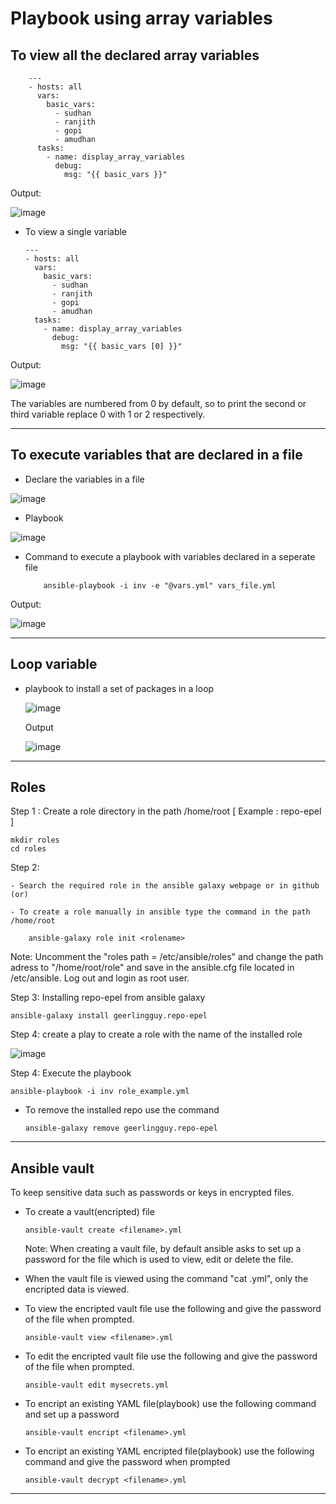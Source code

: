 # Playbook using array variables

##   To view all the declared array variables

        ---
        - hosts: all
          vars:
            basic_vars:
              - sudhan
              - ranjith
              - gopi
              - amudhan
          tasks:
            - name: display_array_variables
              debug:
                msg: "{{ basic_vars }}"

Output:

![image](https://github.com/sudhan1704/raw_images/blob/main/Ansible1.jpg?raw=true)
                
  - To view a single variable
        
        ---
        - hosts: all
          vars:
            basic_vars:
              - sudhan
              - ranjith
              - gopi
              - amudhan
          tasks:
            - name: display_array_variables
              debug:
                msg: "{{ basic_vars [0] }}"

Output:

![image](https://github.com/sudhan1704/raw_images/blob/main/Ansible2.jpg?raw=true)

The variables are numbered from 0 by default, so to print the second or third variable replace 0 with 1 or 2 respectively.

------------------------------------------------------------------------------------------------------------------

## To execute variables that are declared in a file

  - Declare the variables in a file

![image](https://github.com/sudhan1704/raw_images/blob/main/Ansible3.jpg?raw=true)


  - Playbook 
        
![image](https://github.com/sudhan1704/raw_images/blob/main/Ansible4.jpg?raw=true)
        
  - Command to execute a playbook with variables declared in a seperate file
        
            ansible-playbook -i inv -e "@vars.yml" vars_file.yml
            
Output:

![image](https://github.com/sudhan1704/raw_images/blob/main/Ansible5.jpg?raw=true)

---------------------------------------------------------------------------------------------------------------------------

## Loop variable

  - playbook to install a set of packages in a loop
    
    ![image](https://github.com/sudhan1704/raw_images/blob/main/Ansible6.jpg?raw=true)
    
    Output
    
    ![image](https://github.com/sudhan1704/raw_images/blob/main/Ansible7.jpg?raw=true)
    
---------------------------------------------------------------------------------------------------------------------------

## Roles

Step 1 : Create a role directory in the path /home/root [ Example : repo-epel ]
    
    mkdir roles
    cd roles
    
Step 2: 

    - Search the required role in the ansible galaxy webpage or in github (or)

    - To create a role manually in ansible type the command in the path /home/root
    
        ansible-galaxy role init <rolename>
 

Note: Uncomment the "roles path = /etc/ansible/roles" and change the path adress to "/home/root/role" and save in the ansible.cfg file located in /etc/ansible.
Log out and login as root user.


Step 3: Installing repo-epel from ansible galaxy

    ansible-galaxy install geerlingguy.repo-epel
    
Step 4: create a play to create a role with the name of the installed role

![image](https://github.com/sudhan1704/raw_images/blob/main/Ansible8.jpg?raw=true)


Step 4: Execute the playbook

    ansible-playbook -i inv role_example.yml

  - To remove the installed repo use the command

        ansible-galaxy remove geerlingguy.repo-epel

------------------------------------------------------------------------------------------------------------------------------------------------------    


## Ansible vault

To keep sensitive data such as passwords or keys in encrypted files.

  - To create a vault(encripted) file

        ansible-vault create <filename>.yml
        
    Note: When creating a vault file, by default ansible asks to set up a password for the file which is used to view, edit or delete the file.

  - When the vault file is viewed using the command "cat <filename>.yml", only the encripted data is viewed.
  
  - To view the encripted vault file use the following and give the password of the file when prompted.
  
        ansible-vault view <filename>.yml
  
  - To edit the encripted vault file use the following and give the password of the file when prompted.

        ansible-vault edit mysecrets.yml

  - To encript an existing YAML file(playbook) use the following command and set up a password

        ansible-vault encript <filename>.yml

  - To encript an existing YAML encripted file(playbook) use the following command and give the password when prompted

        ansible-vault decrypt <filename>.yml
  
  -------------------------------------------------------------------------------------------------------------------------------------------------------









            
            
            
            
            
            
            
            
            
            
            
            
            
            
            
            
            
            












        


